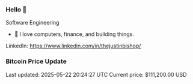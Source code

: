 ### Hello 🤙  

Software Engineering

- 🔭 I love computers, finance, and building things.
  
LinkedIn: https://www.linkedin.com/in/thejustinbishop/  







































































































































































































































































































































































### Bitcoin Price Update
Last updated: 2025-05-22 20:24:27 UTC
Current price: $111,200.00 USD
